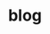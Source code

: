 ---
type: section
layout: blog
title: blog
description: Read the latest from the Canadian Digital Service (CDS). Stories, updates and lessons learned about building accessible, user-centred digital services for the Government of Canada.
aliases: [/blogue/]
---